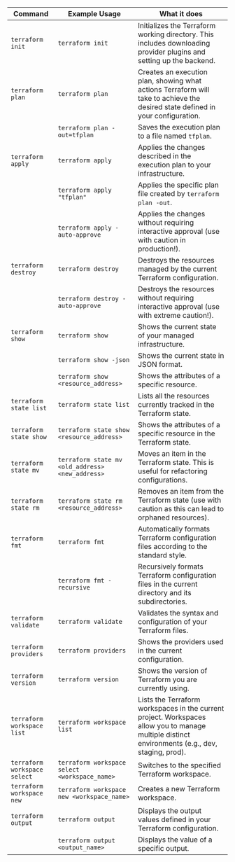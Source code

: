 | Command                      | Example Usage                                  | What it does                                                                                                                               |
|------------------------------|------------------------------------------------|--------------------------------------------------------------------------------------------------------------------------------------------|
| `terraform init`             | `terraform init`                               | Initializes the Terraform working directory. This includes downloading provider plugins and setting up the backend.                         |
| `terraform plan`             | `terraform plan`                               | Creates an execution plan, showing what actions Terraform will take to achieve the desired state defined in your configuration.               |
|                              | `terraform plan -out=tfplan`                   | Saves the execution plan to a file named `tfplan`.                                                                                           |
| `terraform apply`            | `terraform apply`                              | Applies the changes described in the execution plan to your infrastructure.                                                               |
|                              | `terraform apply "tfplan"`                     | Applies the specific plan file created by `terraform plan -out`.                                                                            |
|                              | `terraform apply -auto-approve`               | Applies the changes without requiring interactive approval (use with caution in production!).                                               |
| `terraform destroy`          | `terraform destroy`                            | Destroys the resources managed by the current Terraform configuration.                                                                      |
|                              | `terraform destroy -auto-approve`            | Destroys the resources without requiring interactive approval (use with extreme caution!).                                                     |
| `terraform show`             | `terraform show`                               | Shows the current state of your managed infrastructure.                                                                                     |
|                              | `terraform show -json`                          | Shows the current state in JSON format.                                                                                                     |
|                              | `terraform show <resource_address>`            | Shows the attributes of a specific resource.                                                                                              |
| `terraform state list`       | `terraform state list`                         | Lists all the resources currently tracked in the Terraform state.                                                                           |
| `terraform state show`       | `terraform state show <resource_address>`      | Shows the attributes of a specific resource in the Terraform state.                                                                       |
| `terraform state mv`         | `terraform state mv <old_address> <new_address>` | Moves an item in the Terraform state. This is useful for refactoring configurations.                                                      |
| `terraform state rm`         | `terraform state rm <resource_address>`      | Removes an item from the Terraform state (use with caution as this can lead to orphaned resources).                                          |
| `terraform fmt`              | `terraform fmt`                                | Automatically formats Terraform configuration files according to the standard style.                                                        |
|                              | `terraform fmt -recursive`                    | Recursively formats Terraform configuration files in the current directory and its subdirectories.                                            |
| `terraform validate`         | `terraform validate`                           | Validates the syntax and configuration of your Terraform files.                                                                           |
| `terraform providers`        | `terraform providers`                          | Shows the providers used in the current configuration.                                                                                      |
| `terraform version`          | `terraform version`                          | Shows the version of Terraform you are currently using.                                                                                     |
| `terraform workspace list`   | `terraform workspace list`                     | Lists the Terraform workspaces in the current project. Workspaces allow you to manage multiple distinct environments (e.g., dev, staging, prod). |
| `terraform workspace select` | `terraform workspace select <workspace_name>`  | Switches to the specified Terraform workspace.                                                                                              |
| `terraform workspace new`    | `terraform workspace new <workspace_name>`     | Creates a new Terraform workspace.                                                                                                          |
| `terraform output`           | `terraform output`                             | Displays the output values defined in your Terraform configuration.                                                                        |
|                              | `terraform output <output_name>`               | Displays the value of a specific output.                                                                                                  |